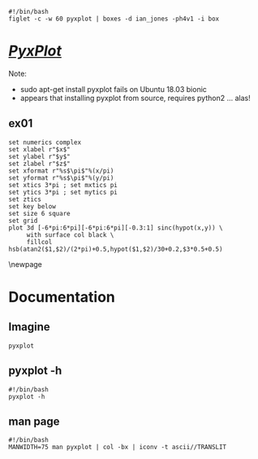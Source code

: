 ```{.shebang im_out="stdout"}
#!/bin/bash
figlet -c -w 60 pyxplot | boxes -d ian_jones -ph4v1 -i box
```

# [*PyxPlot*](http://pyxplot.org.uk)

Note:
- sudo apt-get install pyxplot fails on Ubuntu 18.03 bionic
- appears that installing pyxplot from source, requires python2 ... alas!

## ex01

```{.pyxplot im_out="fcb,img" caption="Created by PyxPlot"}
set numerics complex
set xlabel r"$x$"
set ylabel r"$y$"
set zlabel r"$z$"
set xformat r"%s$\pi$"%(x/pi)
set yformat r"%s$\pi$"%(y/pi)
set xtics 3*pi ; set mxtics pi
set ytics 3*pi ; set mytics pi
set ztics 
set key below
set size 6 square
set grid
plot 3d [-6*pi:6*pi][-6*pi:6*pi][-0.3:1] sinc(hypot(x,y)) \
     with surface col black \
     fillcol hsb(atan2($1,$2)/(2*pi)+0.5,hypot($1,$2)/30+0.2,$3*0.5+0.5)
```


\newpage

# Documentation

## Imagine

```imagine
pyxplot
```

## pyxplot -h

```{.shebang im_out="stdout"}
#!/bin/bash
pyxplot -h
```

## man page

```{.shebang im_out="stdout"}
#!/bin/bash
MANWIDTH=75 man pyxplot | col -bx | iconv -t ascii//TRANSLIT
```
